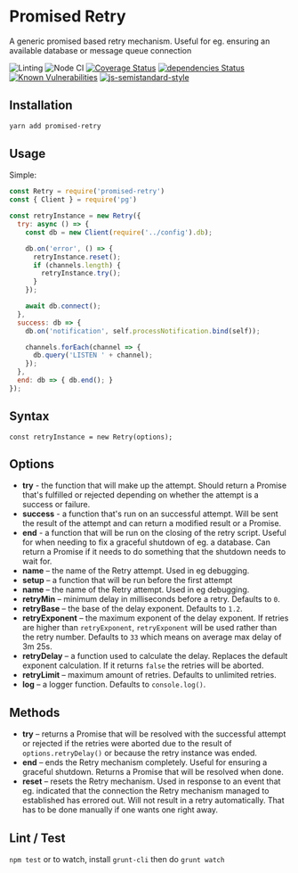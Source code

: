 # Promised Retry

A generic promised based retry mechanism. Useful for eg. ensuring an available database or message queue connection

![Linting](https://github.com/voxpelli/node-promised-retry/workflows/Linting/badge.svg)
![Node CI](https://github.com/voxpelli/node-promised-retry/workflows/Node%20CI/badge.svg)
[![Coverage Status](https://coveralls.io/repos/voxpelli/node-promised-retry/badge.svg)](https://coveralls.io/r/voxpelli/node-promised-retry)
[![dependencies Status](https://david-dm.org/voxpelli/node-promised-retry/status.svg)](https://david-dm.org/voxpelli/node-promised-retry)
[![Known Vulnerabilities](https://snyk.io/test/github/voxpelli/node-promised-retry/badge.svg?targetFile=package.json)](https://snyk.io/test/github/voxpelli/node-promised-retry?targetFile=package.json)
[![js-semistandard-style](https://img.shields.io/badge/code%20style-semistandard-brightgreen.svg?style=flat)](https://github.com/Flet/semistandard)

## Installation

```bash
yarn add promised-retry
```

## Usage

Simple:

```javascript
const Retry = require('promised-retry')
const { Client } = require('pg')

const retryInstance = new Retry({
  try: async () => {
    const db = new Client(require('../config').db);

    db.on('error', () => {
      retryInstance.reset();
      if (channels.length) {
        retryInstance.try();
      }
    });

    await db.connect();
  },
  success: db => {
    db.on('notification', self.processNotification.bind(self));

    channels.forEach(channel => {
      db.query('LISTEN ' + channel);
    });
  },
  end: db => { db.end(); }
});
```

## Syntax

`const retryInstance = new Retry(options);`

## Options

* **try** - the function that will make up the attempt. Should return a Promise that's fulfilled or rejected depending on whether the attempt is a success or failure.
* **success** - a function that's run on an successful attempt. Will be sent the result of the attempt and can return a modified result or a Promise.
* **end** - a function that will be run on the closing of the retry script. Useful for when needing to fix a graceful shutdown of eg. a database. Can return a Promise if it needs to do something that the shutdown needs to wait for.
* **name** – the name of the Retry attempt. Used in eg debugging.
* **setup** – a function that will be run before the first attempt
* **name** – the name of the Retry attempt. Used in eg debugging.
* **retryMin** – minimum delay in milliseconds before a retry. Defaults to `0`.
* **retryBase** – the base of the delay exponent. Defaults to `1.2`.
* **retryExponent** – the maximum exponent of the delay exponent. If retries are higher than `retryExponent`, `retryExponent` will be used rather than the retry number. Defaults to `33` which means on average max delay of 3m 25s.
* **retryDelay** – a function used to calculate the delay. Replaces the default exponent calculation. If it returns `false` the retries will be aborted.
* **retryLimit** – maximum amount of retries. Defaults to unlimited retries.
* **log** – a logger function. Defaults to `console.log()`.

## Methods

* **try** – returns a Promise that will be resolved with the successful attempt or rejected if the retries were aborted due to the result of `options.retryDelay()` or because the retry instance was ended.
* **end** – ends the Retry mechanism completely. Useful for ensuring a graceful shutdown. Returns a Promise that will be resolved when done.
* **reset** – resets the Retry mechanism. Used in response to an event that eg. indicated that the connection the Retry mechanism managed to established has errored out. Will not result in a retry automatically. That has to be done manually if one wants one right away.

## Lint / Test

`npm test` or to watch, install `grunt-cli` then do `grunt watch`
